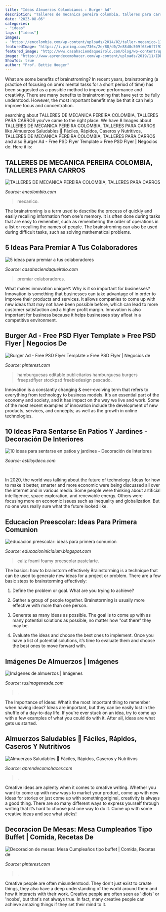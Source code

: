 ```yaml
---
title: "Ideas Almuerzos Colombianos : Burger Ad"
description: "Talleres de mecanica pereira colombia, talleres para carros"
date: "2023-08-06"
categories:
- "ideas"
tags: ["ideas"]
images:
- "https://encolombia.com/wp-content/uploads/2014/02/taller-mecanico-11_c-copy.jpg"
featuredImage: "https://i.pinimg.com/736x/2e/88/d0/2e88d0c509f63e6f7f937f9376fda573.jpg"
featured_image: "http://www.casahaciendaqueirolo.com/blog/wp-content/uploads/2019/04/5-ideas-para-premiar-a-tus-colaboradores.jpg"
image: "https://www.aprendecomohacer.com/wp-content/uploads/2019/11/IDEAS-ALMUERZOS-SANOS-1.png"
ShowToc: true
author: "Prof. Bettie Hoeger"
---
```



What are some benefits of brainstroming?
In recent years, brainstroming (a practice of focusing on one’s mental tasks for a short period of time) has been suggested as a possible method to improve performance and creativity. There are many benefits to brainstroming that have yet to be fully understood. However, the most important benefit may be that it can help improve focus and concentration.

	

		
searching about TALLERES DE MECANICA PEREIRA COLOMBIA, TALLERES PARA CARROS you've came to the right place. We have 8 Images about TALLERES DE MECANICA PEREIRA COLOMBIA, TALLERES PARA CARROS like Almuerzos Saludables 🤤 Fáciles, Rápidos, Caseros y Nutritivos, TALLERES DE MECANICA PEREIRA COLOMBIA, TALLERES PARA CARROS and also Burger Ad - Free PSD Flyer Template » Free PSD Flyer | Negocios de. Here it is:
		
    
## TALLERES DE MECANICA PEREIRA COLOMBIA, TALLERES PARA CARROS

<img loading=lazy src="https://encolombia.com/wp-content/uploads/2014/02/taller-mecanico-11_c-copy.jpg" onerror="this.onerror=null;this.src='https://tse3.mm.bing.net/th?id=OIP.zymoT_SsVLvF9981Rg0oBgHaEU&amp;pid=15.1';" alt="TALLERES DE MECANICA PEREIRA COLOMBIA, TALLERES PARA CARROS">

_Source: encolombia.com_

>mecanico. 

	

The brainstroming is a term used to describe the process of quickly and easily recalling information from one's memory. It is often done during tasks that are easy to remember, such as remembering the order of operations in a list or recalling the names of people. The brainstroming can also be used during difficult tasks, such as solving mathematical problems.

    
## 5 Ideas Para Premiar A Tus Colaboradores

<img loading=lazy src="http://www.casahaciendaqueirolo.com/blog/wp-content/uploads/2019/04/5-ideas-para-premiar-a-tus-colaboradores.jpg" onerror="this.onerror=null;this.src='https://tse4.mm.bing.net/th?id=OIP.nIcvwxCbrY7U5hNWfYEfjgHaDz&amp;pid=15.1';" alt="5 ideas para premiar a tus colaboradores">

_Source: casahaciendaqueirolo.com_

>premiar colaboradores. 

	

What makes innovation unique?: Why is it so important for businesses?
Innovation is something that businesses can take advantage of in order to improve their products and services. It allows companies to come up with new ideas that may not have been possible before, which can lead to more customer satisfaction and a higher profit margin. Innovation is also important for business because it helps businesses stay afloat in a competitive environment.

    
## Burger Ad - Free PSD Flyer Template » Free PSD Flyer | Negocios De

<img loading=lazy src="https://i.pinimg.com/736x/2e/88/d0/2e88d0c509f63e6f7f937f9376fda573.jpg" onerror="this.onerror=null;this.src='https://tse2.mm.bing.net/th?id=OIP.IVQK8ImnMmYLrJKKr11nggHaKe&amp;pid=15.1';" alt="Burger Ad - Free PSD Flyer Template » Free PSD Flyer | Negocios de">

_Source: pinterest.com_

>hamburguesas editable publicitarios hamburguesa burgers freepsdflyer stockpsd freebiedesign pescado. 

	

Innovation is a constantly changing & ever-evolving term that refers to everything from technology to business models. It's an essential part of the economy and society, and it has impact on the way we live and work. Some of the most recent examples of innovation include the development of new products, services, and concepts; as well as the growth in online technologies.

    
## 10 Ideas Para Sentarse En Patios Y Jardines - Decoración De Interiores

<img loading=lazy src="https://www.estiloydeco.com/wp-content/uploads/2015/08/ideas-asientos-patios-2.jpg" onerror="this.onerror=null;this.src='https://tse2.mm.bing.net/th?id=OIP.TEDU_OjoVrkQn1DtscbGIAHaJ4&amp;pid=15.1';" alt="10 ideas para sentarse en patios y jardines - Decoración de Interiores">

_Source: estiloydeco.com_

>. 

	

In 2020, the world was talking about the future of technology. Ideas for how to make it better, smarter and more economic were being discussed all over the internet and in various media. Some people were thinking about artificial intelligence, space exploration, and renewable energy. Others were focusing more on economic issues such as inequality and globalization. But no one was really sure what the future looked like.

    
## Educacion Preescolar: Ideas Para Primera Comunion

<img loading=lazy src="https://4.bp.blogspot.com/-TfQlAhlkaDI/UMpt0ihL24I/AAAAAAAAACs/e546YU3F9rw/s1600/caliz+primera+comunion.JPG" onerror="this.onerror=null;this.src='https://tse4.mm.bing.net/th?id=OIP.XesMyohts514m8vNFRKXMwHaJ4&amp;pid=15.1';" alt="educacion preescolar: ideas para primera comunion">

_Source: educacioninicialum.blogspot.com_

>caliz foami foamy preescolar pastelarte. 

	

The basics: how to brainstorm effectively
Brainstorming is a technique that can be used to generate new ideas for a project or problem. There are a few basic steps to brainstorming effectively:
1. Define the problem or goal. What are you trying to achieve?

2. Gather a group of people together. Brainstorming is usually more effective with more than one person.

3. Generate as many ideas as possible. The goal is to come up with as many potential solutions as possible, no matter how “out there” they may be.

4. Evaluate the ideas and choose the best ones to implement. Once you have a list of potential solutions, it’s time to evaluate them and choose the best ones to move forward with.

    
## Imágenes De Almuerzos | Imágenes

<img loading=lazy src="http://tusimagenesde.com/wp-content/uploads/2016/08/almuerzos-33.jpg" onerror="this.onerror=null;this.src='https://tse2.mm.bing.net/th?id=OIP.0E08k_g6QlkBzBVp9YeWOwHaFe&amp;pid=15.1';" alt="Imágenes de almuerzos | Imágenes">

_Source: tusimagenesde.com_

>. 

	

The Importance of Ideas: What’s the most important thing to remember when having ideas?
Ideas are important, but they can be easily lost in the shuffle of a day-to-day life. If you're ever stuck on an idea, try to come up with a few examples of what you could do with it. After all, ideas are what gets us started.

    
## Almuerzos Saludables 🤤 Fáciles, Rápidos, Caseros Y Nutritivos

<img loading=lazy src="https://www.aprendecomohacer.com/wp-content/uploads/2019/11/IDEAS-ALMUERZOS-SANOS-1.png" onerror="this.onerror=null;this.src='https://tse4.mm.bing.net/th?id=OIP.T7glNxIB30rS7GAgUzqtFAHaEL&amp;pid=15.1';" alt="Almuerzos Saludables 🤤 Fáciles, Rápidos, Caseros y Nutritivos">

_Source: aprendecomohacer.com_

>. 

	

Creative ideas are aplenty when it comes to creative writing. Whether you want to come up with new ways to market your product, come up with new ideas for stories or just come up with somethingoriginal, creativity is always a good thing. There are so many different ways to express yourself through writing that it’s hard to choose just one way to do it. Come up with some creative ideas and see what sticks!

    
## Decoracion De Mesas: Mesa Cumpleaños Tipo Buffet | Comida, Recetas De

<img loading=lazy src="https://i.pinimg.com/736x/e6/db/25/e6db2552840f9025cadc34e2d33c0e1e--partys-appetizers.jpg" onerror="this.onerror=null;this.src='https://tse1.mm.bing.net/th?id=OIP.lCKyjH6Xnb6BlyfbGF8oggAAAA&amp;pid=15.1';" alt="Decoracion de mesas: Mesa Cumpleaños tipo buffet | Comida, Recetas de">

_Source: pinterest.com_

>. 

	

Creative people are often misunderstood. They don't just exist to create things, they also have a deep understanding of the world around them and how it interacts with their work. Creative people are often seen as 'idiots' or 'noobs', but that's not always true. In fact, many creative people can achieve amazing things if they set their mind to it.

